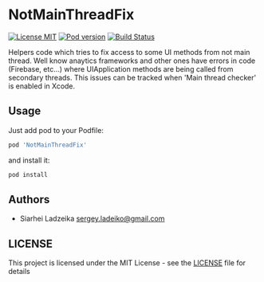 # NotMainThreadFix

[![License MIT](https://img.shields.io/badge/license-MIT-green.svg)](https://github.com/ladeiko/NotMainThreadFix/blob/master/LICENSE)
[![Pod version](https://badge.fury.io/co/NotMainThreadFix.svg)](https://badge.fury.io/co/NotMainThreadFix)
[![Build Status](https://travis-ci.org/ladeiko/NotMainThreadFix.svg?branch=master)](https://travis-ci.org/ladeiko/NotMainThreadFix)


Helpers code which tries to fix access to some UI methods from not main thread. Well know anaytics frameworks and other ones have errors in code (Firebase, etc...) where UIApplication methods are being called from secondary threads. This issues can be tracked when 'Main thread checker' is enabled in Xcode.

## Usage

Just add pod to your Podfile:

```ruby
pod 'NotMainThreadFix'
```

and install it:

```bash
pod install
```

## Authors

 * Siarhei Ladzeika <sergey.ladeiko@gmail.com>

## LICENSE

This project is licensed under the MIT License - see the [LICENSE](LICENSE) file for details
